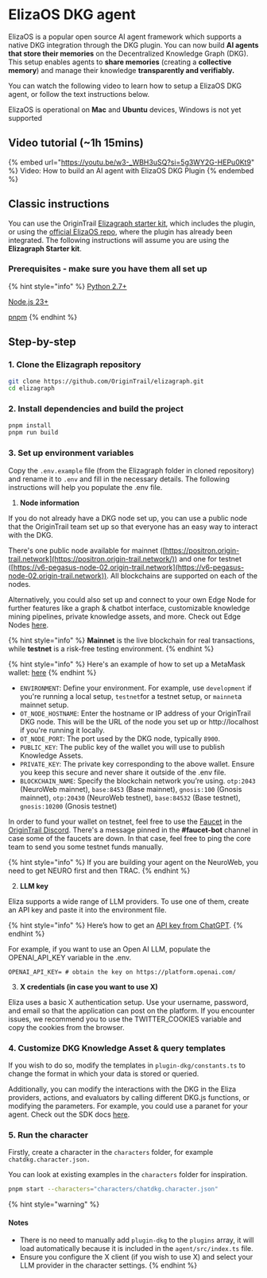 # ElizaOS DKG agent

ElizaOS is a popular open source AI agent framework which supports a native DKG integration through the DKG plugin. You can now build **AI agents that store their memories** on the Decentralized Knowledge Graph (DKG). This setup enables agents to **share memories** (creating a **collective memory**) and manage their knowledge **transparently and verifiably.**&#x20;

You can watch the following video to learn how to setup a ElizaOS DKG agent, or follow the text instructions below.

ElizaOS is operational on **Mac** and **Ubuntu** devices, Windows is not yet supported

## Video tutorial (\~1h 15mins)

{% embed url="https://youtu.be/w3-_WBH3uSQ?si=5g3WY2G-HEPu0Kt9" %}
Video: How to build an AI agent with ElizaOS DKG Plugin
{% endembed %}

## Classic instructions

You can use the OriginTrail [Elizagraph starter kit](https://github.com/OriginTrail/elizagraph), which includes the plugin, or using the [official ElizaOS repo](https://github.com/elizaOS/eliza), where the plugin has already been integrated.  The following instructions will assume you are using the **Elizagraph Starter kit**.

### **Prerequisites - make sure you have them all set up**

{% hint style="info" %}
[Python 2.7+](https://www.python.org/downloads/)

[Node.js 23+](https://docs.npmjs.com/downloading-and-installing-node-js-and-npm/)

[pnpm](https://pnpm.io/installation)
{% endhint %}

## **Step-by-step**

### **1. Clone the Elizagraph repository**

```bash
git clone https://github.com/OriginTrail/elizagraph.git
cd elizagraph
```

### **2. Install dependencies and build the project**

```bash
pnpm install
pnpm run build
```

### **3. Set up environment variables**

Copy the `.env.example` file (from the Elizagraph folder in cloned repository) and rename it to `.env` and fill in the necessary details. The following instructions will help you populate the .env file.

1. **Node information**

If you do not already have a DKG node set up, you can use a public node that the OriginTrail team set up so that everyone has an easy way to interact with the DKG.

There's one public node available for mainnet ([https://positron.origin-trail.network](https://positron.origin-trail.network/)) and one for testnet ([https://v6-pegasus-node-02.origin-trail.network](https://v6-pegasus-node-02.origin-trail.network)). All blockchains are supported on each of the nodes.

Alternatively, you could also set up and connect to your own Edge Node for further features like a graph & chatbot interface, customizable knowledge mining pipelines, private knowledge assets, and more. Check out Edge Nodes [here](../dkg-edge-node/).

{% hint style="info" %}
**Mainnet** is the live blockchain for real transactions, while **testnet** is a risk-free testing environment.
{% endhint %}

{% hint style="info" %}
Here's an example of how to set up a MetaMask wallet: [here](https://youtu.be/-HTubEJ61zU?si=tUcacxeluIMRFp6q)
{% endhint %}

* `ENVIRONMENT`: Define your environment. For example, use `development` if you're running a local setup, `testnet`for a testnet setup, or `mainnet`a mainnet setup.
* `OT_NODE_HOSTNAME`: Enter the hostname or IP address of your OriginTrail DKG node. This will be the URL of the node you set up or http://localhost if you're running it locally.
* `OT_NODE_PORT`: The port used by the DKG node, typically `8900`.
* `PUBLIC_KEY`: The public key of the wallet you will use to publish Knowledge Assets.
* `PRIVATE_KEY`: The private key corresponding to the above wallet. Ensure you keep this secure and never share it outside of the .env file.
* `BLOCKCHAIN_NAME`: Specify the blockchain network you’re using. `otp:2043` (NeuroWeb mainnet), `base:8453` (Base mainnet), `gnosis:100` (Gnosis mainnet), `otp:20430` (NeuroWeb testnet), `base:84532` (Base testnet), `gnosis:10200` (Gnosis testnet)

In order to fund your wallet on testnet, feel free to use the [Faucet](../../useful-resources/test-token-faucet.md) in the [OriginTrail Discord](https://discord.gg/xCaY7hvNwD). There's a message pinned in the **#faucet-bot** channel in case some of the faucets are down. In that case, feel free to ping the core team to send you some testnet funds manually.

{% hint style="info" %}
If you are building your agent on the NeuroWeb, you need to get NEURO first and then TRAC.
{% endhint %}

2. **LLM key**

Eliza supports a wide range of LLM providers. To use one of them, create an API key and paste it into the environment file.

{% hint style="info" %}
Here’s how to get an [API key from ChatGPT](https://www.youtube.com/watch?v=3BrmNZoPzHA).&#x20;
{% endhint %}

For example, if you want to use an Open AI LLM, populate the OPENAI\_API\_KEY variable in the .env.

```properties
OPENAI_API_KEY= # obtain the key on https://platform.openai.com/
```

3. **X credentials (in case you want to use X)**

Eliza uses a basic X authentication setup. Use your username, password, and email so that the application can post on the platform. If you encounter issues, we recommend you to use the TWITTER\_COOKIES variable and copy the cookies from the browser.

### **4. Customize DKG Knowledge Asset & query templates**

If you wish to do so, modify the templates in `plugin-dkg/constants.ts` to change the format in which your data is stored or queried.

Additionally, you can modify the interactions with the DKG in the Eliza providers, actions, and evaluators by calling different DKG.js functions, or modifying the parameters. For example, you could use a paranet for your agent. Check out the SDK docs [here](../chatdkg-builder-toolkit/dkg-sdk/).

### **5. Run the character**

Firstly, create a character in the `characters` folder, for example `chatdkg.character.json.`

You can look at existing examples in the `characters` folder for inspiration.

```bash
pnpm start --characters="characters/chatdkg.character.json"
```



{% hint style="warning" %}
#### Notes

* There is no need to manually add `plugin-dkg` to the `plugins` array, it will load automatically because it is included in the `agent/src/index.ts` file.
* Ensure you configure the X client (if you wish to use X) and select your LLM provider in the character settings.
{% endhint %}
